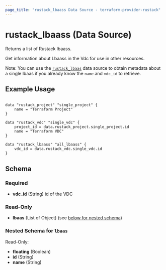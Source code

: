 ```yaml
---
page_title: "rustack_lbaass Data Source - terraform-provider-rustack"
---
```

# rustack_lbaass (Data Source)

Returns a list of Rustack lbaass.

Get information about Lbaass in the Vdc for use in other resources.

Note: You can use the [`rustack_lbaas`](Lbaas) data source to obtain metadata
about a single lbaas if you already know the `name` and `vdc_id` to retrieve.

## Example Usage

```hcl

data "rustack_project" "single_project" {
    name = "Terraform Project"
}

data "rustack_vdc" "single_vdc" {
    project_id = data.rustack_project.single_project.id
    name = "Terraform VDC"
}

data "rustack_lbaass" "all_lbaass" {
    vdc_id = data.rustack_vdc.single_vdc.id
}

```

## Schema

### Required

- **vdc_id** (String) id of the VDC

### Read-Only

- **lbaas** (List of Object) (see [below for nested schema](#nestedatt--lbaas))

<a id="nestedatt--lbaas"></a>
### Nested Schema for `lbaas`

Read-Only:

- **floating** (Boolean)
- **id** (String)
- **name** (String)
